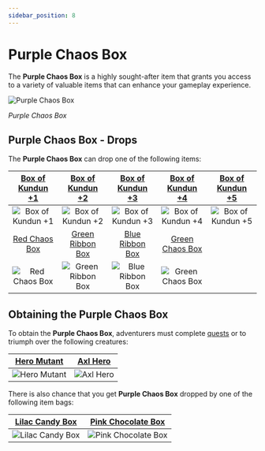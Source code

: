```yaml
---
sidebar_position: 8
---
```


# Purple Chaos Box

The **Purple Chaos Box** is a highly sought-after item that grants you access to a variety of valuable items that can enhance your gameplay experience.

![Purple Chaos Box](/img/items/item-bags/purple-chaos-box.png)

_Purple Chaos Box_

## Purple Chaos Box - Drops

The **Purple Chaos Box** can drop one of the following items:

| [Box of Kundun +1](/items/item-bags/exc/box-of-kundun/bok-1) |   [Box of Kundun +2](/items/item-bags/exc/box-of-kundun/bok-2)    |  [Box of Kundun +3](/items/item-bags/exc/box-of-kundun/bok-3)   | [Box of Kundun +4](/items/item-bags/exc/box-of-kundun/bok-4) | [Box of Kundun +5](/items/item-bags/exc/box-of-kundun/bok-5) |
| :----------------------------------------------------------: | :---------------------------------------------------------------: | :-------------------------------------------------------------: | :----------------------------------------------------------: | :----------------------------------------------------------: |
|     ![Box of Kundun +1](/img/items/item-bags/bok-1.png)      |        ![Box of Kundun +2](/img/items/item-bags/bok-2.png)        |       ![Box of Kundun +3](/img/items/item-bags/bok-3.png)       |     ![Box of Kundun +4](/img/items/item-bags/bok-4.png)      |     ![Box of Kundun +5](/img/items/item-bags/bok-5.png)      |
|     [Red Chaos Box](/items/item-bags/exc/red-chaos-box)      |     [Green Ribbon Box](/items/item-bags/exc/green-ribbon-box)     |     [Blue Ribbon Box](/items/item-bags/exc/blue-ribbon-box)     |   [Green Chaos Box](/items/item-bags/exc/green-chaos-box)    |
|   ![Red Chaos Box](/img/items/item-bags/red-chaos-box.png)   | ![Green Ribbon Box](/img/items/item-bags/box-of-green-ribbon.png) | ![Blue Ribbon Box](/img/items/item-bags/box-of-blue-ribbon.png) | ![Green Chaos Box](/img/items/item-bags/green-chaos-box.png) |

## Obtaining the Purple Chaos Box

To obtain the **Purple Chaos Box**, adventurers must complete [quests](/gameplay-systems/quest-system) or to triumph over the following creatures:

|     [Hero Mutant](/special-monsters/others/hero-mutant)      |     [Axl Hero](/special-monsters/others/axl-hero)      |
| :----------------------------------------------------------: | :----------------------------------------------------: |
| ![Hero Mutant](/img/monsters/special/others/hero-mutant.jpg) | ![Axl Hero](/img/monsters/special/others/axl-hero.jpg) |

There is also chance that you get **Purple Chaos Box** dropped by one of the following item bags:

|   [Lilac Candy Box](/items/item-bags/misc/lilac-candy-box)   |   [Pink Chocolate Box](/items/item-bags/misc/pink-chocolate-box)   |
| :----------------------------------------------------------: | :----------------------------------------------------------------: |
| ![Lilac Candy Box](/img/items/item-bags/lilac-candy-box.png) | ![Pink Chocolate Box](/img/items/item-bags/pink-chocolate-box.png) |
